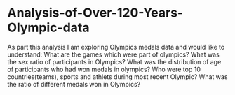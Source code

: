 # Analysis-of-Over-120-Years-Olympic-data
As part this analysis I am exploring Olympics medals data and would like to understand:
What are the games which were part  of olympics?
What was the sex ratio of participants in Olympics?
What was the distribution of age of participants who had won medals in olympics?
Who were top 10 countries(teams), sports and athlets during most recent Olympic?
What was the ratio of different medals won in Olympics?
